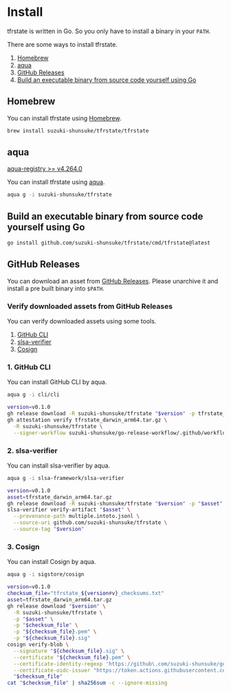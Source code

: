 # Install

tfrstate is written in Go. So you only have to install a binary in your `PATH`.

There are some ways to install tfrstate.

1. [Homebrew](#homebrew)
1. [aqua](#aqua)
1. [GitHub Releases](#github-releases)
1. [Build an executable binary from source code yourself using Go](#build-an-executable-binary-from-source-code-yourself-using-go)

## Homebrew

You can install tfrstate using [Homebrew](https://brew.sh/).

```sh
brew install suzuki-shunsuke/tfrstate/tfrstate
```

## aqua

[aqua-registry >= v4.264.0](https://github.com/aquaproj/aqua-registry/releases/tag/v4.264.0)

You can install tfrstate using [aqua](https://aquaproj.github.io/).

```sh
aqua g -i suzuki-shunsuke/tfrstate
```

## Build an executable binary from source code yourself using Go

```sh
go install github.com/suzuki-shunsuke/tfrstate/cmd/tfrstate@latest
```

## GitHub Releases

You can download an asset from [GitHub Releases](https://github.com/suzuki-shunsuke/tfrstate/releases).
Please unarchive it and install a pre built binary into `$PATH`. 

### Verify downloaded assets from GitHub Releases

You can verify downloaded assets using some tools.

1. [GitHub CLI](https://cli.github.com/)
1. [slsa-verifier](https://github.com/slsa-framework/slsa-verifier)
1. [Cosign](https://github.com/sigstore/cosign)

### 1. GitHub CLI

You can install GitHub CLI by aqua.

```sh
aqua g -i cli/cli
```

```sh
version=v0.1.0
gh release download -R suzuki-shunsuke/tfrstate "$version" -p tfrstate_darwin_arm64.tar.gz
gh attestation verify tfrstate_darwin_arm64.tar.gz \
  -R suzuki-shunsuke/tfrstate \
  --signer-workflow suzuki-shunsuke/go-release-workflow/.github/workflows/release.yaml
```

### 2. slsa-verifier

You can install slsa-verifier by aqua.

```sh
aqua g -i slsa-framework/slsa-verifier
```

```sh
version=v0.1.0
asset=tfrstate_darwin_arm64.tar.gz
gh release download -R suzuki-shunsuke/tfrstate "$version" -p "$asset" -p multiple.intoto.jsonl
slsa-verifier verify-artifact "$asset" \
  --provenance-path multiple.intoto.jsonl \
  --source-uri github.com/suzuki-shunsuke/tfrstate \
  --source-tag "$version"
```

### 3. Cosign

You can install Cosign by aqua.

```sh
aqua g -i sigstore/cosign
```

```sh
version=v0.1.0
checksum_file="tfrstate_${version#v}_checksums.txt"
asset=tfrstate_darwin_arm64.tar.gz
gh release download "$version" \
  -R suzuki-shunsuke/tfrstate \
  -p "$asset" \
  -p "$checksum_file" \
  -p "${checksum_file}.pem" \
  -p "${checksum_file}.sig"
cosign verify-blob \
  --signature "${checksum_file}.sig" \
  --certificate "${checksum_file}.pem" \
  --certificate-identity-regexp 'https://github\.com/suzuki-shunsuke/go-release-workflow/\.github/workflows/release\.yaml@.*' \
  --certificate-oidc-issuer "https://token.actions.githubusercontent.com" \
  "$checksum_file"
cat "$checksum_file" | sha256sum -c --ignore-missing
```
